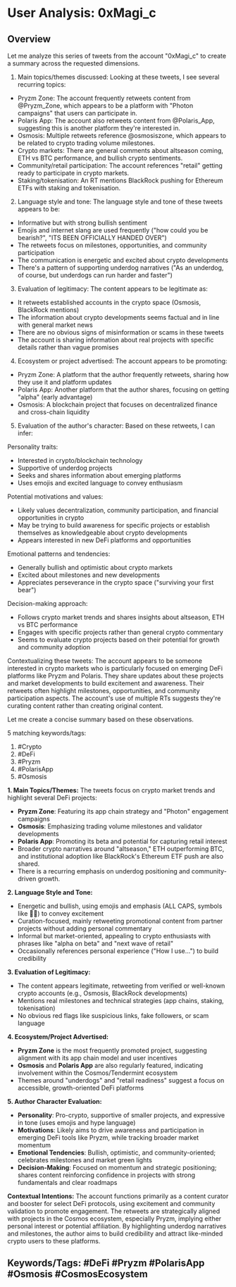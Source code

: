 # User Analysis: 0xMagi_c

## Overview

<think>
Let me analyze this series of tweets from the account "0xMagi_c" to create a summary across the requested dimensions.

1. Main topics/themes discussed:
Looking at these tweets, I see several recurring topics:
- Pryzm Zone: The account frequently retweets content from @Pryzm_Zone, which appears to be a platform with "Photon campaigns" that users can participate in.
- Polaris App: The account also retweets content from @Polaris_App, suggesting this is another platform they're interested in.
- Osmosis: Multiple retweets reference @osmosiszone, which appears to be related to crypto trading volume milestones.
- Crypto markets: There are general comments about altseason coming, ETH vs BTC performance, and bullish crypto sentiments.
- Community/retail participation: The account references "retail" getting ready to participate in crypto markets.
- Staking/tokenisation: An RT mentions BlackRock pushing for Ethereum ETFs with staking and tokenisation.

2. Language style and tone:
The language style and tone of these tweets appears to be:
- Informative but with strong bullish sentiment
- Emojis and internet slang are used frequently ("how could you be bearish?", "ITS BEEN OFFICIALLY HANDED OVER")
- The retweets focus on milestones, opportunities, and community participation
- The communication is energetic and excited about crypto developments
- There's a pattern of supporting underdog narratives ("As an underdog, of course, but underdogs can run harder and faster")

3. Evaluation of legitimacy:
The content appears to be legitimate as:
- It retweets established accounts in the crypto space (Osmosis, BlackRock mentions)
- The information about crypto developments seems factual and in line with general market news
- There are no obvious signs of misinformation or scams in these tweets
- The account is sharing information about real projects with specific details rather than vague promises

4. Ecosystem or project advertised:
The account appears to be promoting:
- Pryzm Zone: A platform that the author frequently retweets, sharing how they use it and platform updates
- Polaris App: Another platform that the author shares, focusing on getting "alpha" (early advantage)
- Osmosis: A blockchain project that focuses on decentralized finance and cross-chain liquidity

5. Evaluation of the author's character:
Based on these retweets, I can infer:

Personality traits:
- Interested in crypto/blockchain technology
- Supportive of underdog projects
- Seeks and shares information about emerging platforms
- Uses emojis and excited language to convey enthusiasm

Potential motivations and values:
- Likely values decentralization, community participation, and financial opportunities in crypto
- May be trying to build awareness for specific projects or establish themselves as knowledgeable about crypto developments
- Appears interested in new DeFi platforms and opportunities

Emotional patterns and tendencies:
- Generally bullish and optimistic about crypto markets
- Excited about milestones and new developments
- Appreciates perseverance in the crypto space ("surviving your first bear")

Decision-making approach:
- Follows crypto market trends and shares insights about altseason, ETH vs BTC performance
- Engages with specific projects rather than general crypto commentary
- Seems to evaluate crypto projects based on their potential for growth and community adoption

Contextualizing these tweets:
The account appears to be someone interested in crypto markets who is particularly focused on emerging DeFi platforms like Pryzm and Polaris. They share updates about these projects and market developments to build excitement and awareness. Their retweets often highlight milestones, opportunities, and community participation aspects. The account's use of multiple RTs suggests they're curating content rather than creating original content.

Let me create a concise summary based on these observations.

5 matching keywords/tags:
1. #Crypto
2. #DeFi 
3. #Pryzm
4. #PolarisApp
5. #Osmosis
</think>

**1. Main Topics/Themes:**
The tweets focus on crypto market trends and highlight several DeFi projects: 
- **Pryzm Zone**: Featuring its app chain strategy and "Photon" engagement campaigns
- **Osmosis**: Emphasizing trading volume milestones and validator developments
- **Polaris App**: Promoting its beta and potential for capturing retail interest
- Broader crypto narratives around "altseason," ETH outperforming BTC, and institutional adoption like BlackRock's Ethereum ETF push are also shared.
- There is a recurring emphasis on underdog positioning and community-driven growth.

**2. Language Style and Tone:**
- Energetic and bullish, using emojis and emphasis (ALL CAPS, symbols like 🥳🤘) to convey excitement
- Curation-focused, mainly retweeting promotional content from partner projects without adding personal commentary
- Informal but market-oriented, appealing to crypto enthusiasts with phrases like "alpha on beta" and "next wave of retail"
- Occasionally references personal experience ("How I use...") to build credibility

**3. Evaluation of Legitimacy:**
- The content appears legitimate, retweeting from verified or well-known crypto accounts (e.g., Osmosis, BlackRock developments)
- Mentions real milestones and technical strategies (app chains, staking, tokenisation)
- No obvious red flags like suspicious links, fake followers, or scam language

**4. Ecosystem/Project Advertised:**
- **Pryzm Zone** is the most frequently promoted project, suggesting alignment with its app chain model and user incentives
- **Osmosis** and **Polaris App** are also regularly featured, indicating involvement within the Cosmos/Tendermint ecosystem
- Themes around "underdogs" and "retail readiness" suggest a focus on accessible, growth-oriented DeFi platforms

**5. Author Character Evaluation:**
- **Personality**: Pro-crypto, supportive of smaller projects, and expressive in tone (uses emojis and hype language)
- **Motivations**: Likely aims to drive awareness and participation in emerging DeFi tools like Pryzm, while tracking broader market momentum
- **Emotional Tendencies**: Bullish, optimistic, and community-oriented; celebrates milestones and market green lights
- **Decision-Making**: Focused on momentum and strategic positioning; shares content reinforcing confidence in projects with strong fundamentals and clear roadmaps

**Contextual Intentions:**
The account functions primarily as a content curator and booster for select DeFi protocols, using excitement and community validation to promote engagement. The retweets are strategically aligned with projects in the Cosmos ecosystem, especially Pryzm, implying either personal interest or potential affiliation. By highlighting underdog narratives and milestones, the author aims to build credibility and attract like-minded crypto users to these platforms.

**Keywords/Tags:**
#DeFi #Pryzm #PolarisApp #Osmosis #CosmosEcosystem
---
